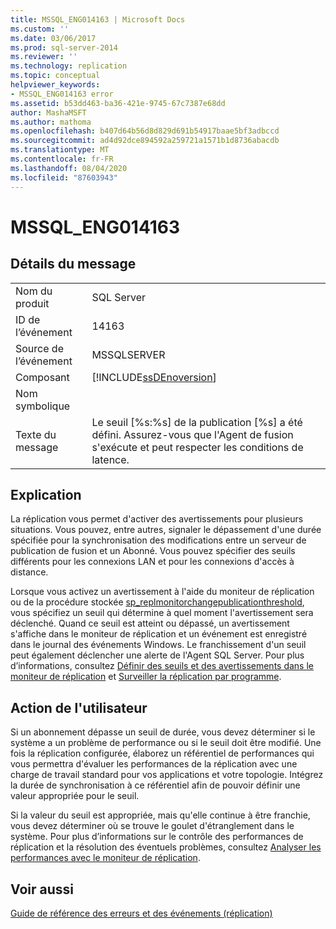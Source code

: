 ```yaml
---
title: MSSQL_ENG014163 | Microsoft Docs
ms.custom: ''
ms.date: 03/06/2017
ms.prod: sql-server-2014
ms.reviewer: ''
ms.technology: replication
ms.topic: conceptual
helpviewer_keywords:
- MSSQL_ENG014163 error
ms.assetid: b53dd463-ba36-421e-9745-67c7387e68dd
author: MashaMSFT
ms.author: mathoma
ms.openlocfilehash: b407d64b56d8d829d691b54917baae5bf3adbccd
ms.sourcegitcommit: ad4d92dce894592a259721a1571b1d8736abacdb
ms.translationtype: MT
ms.contentlocale: fr-FR
ms.lasthandoff: 08/04/2020
ms.locfileid: "87603943"
---
```

# <a name="mssql_eng014163"></a>MSSQL_ENG014163
    
## <a name="message-details"></a>Détails du message  
  
|||  
|-|-|  
|Nom du produit|SQL Server|  
|ID de l’événement|14163|  
|Source de l’événement|MSSQLSERVER|  
|Composant|[!INCLUDE[ssDEnoversion](../../includes/ssdenoversion-md.md)]|  
|Nom symbolique||  
|Texte du message|Le seuil [%s:%s] de la publication [%s] a été défini. Assurez-vous que l'Agent de fusion s'exécute et peut respecter les conditions de latence.|  
  
## <a name="explanation"></a>Explication  
 La réplication vous permet d'activer des avertissements pour plusieurs situations. Vous pouvez, entre autres, signaler le dépassement d'une durée spécifiée pour la synchronisation des modifications entre un serveur de publication de fusion et un Abonné. Vous pouvez spécifier des seuils différents pour les connexions LAN et pour les connexions d'accès à distance.  
  
 Lorsque vous activez un avertissement à l'aide du moniteur de réplication ou de la procédure stockée [sp_replmonitorchangepublicationthreshold](/sql/relational-databases/system-stored-procedures/sp-replmonitorchangepublicationthreshold-transact-sql), vous spécifiez un seuil qui détermine à quel moment l'avertissement sera déclenché. Quand ce seuil est atteint ou dépassé, un avertissement s'affiche dans le moniteur de réplication et un événement est enregistré dans le journal des événements Windows. Le franchissement d'un seuil peut également déclencher une alerte de l'Agent SQL Server. Pour plus d’informations, consultez [Définir des seuils et des avertissements dans le moniteur de réplication](monitor/set-thresholds-and-warnings-in-replication-monitor.md) et [Surveiller la réplication par programme](monitoring-replication.md).  
  
## <a name="user-action"></a>Action de l'utilisateur  
 Si un abonnement dépasse un seuil de durée, vous devez déterminer si le système a un problème de performance ou si le seuil doit être modifié. Une fois la réplication configurée, élaborez un référentiel de performances qui vous permettra d'évaluer les performances de la réplication avec une charge de travail standard pour vos applications et votre topologie. Intégrez la durée de synchronisation à ce référentiel afin de pouvoir définir une valeur appropriée pour le seuil.  
  
 Si la valeur du seuil est appropriée, mais qu'elle continue à être franchie, vous devez déterminer où se trouve le goulet d'étranglement dans le système. Pour plus d’informations sur le contrôle des performances de réplication et la résolution des éventuels problèmes, consultez [Analyser les performances avec le moniteur de réplication](monitor/monitor-performance-with-replication-monitor.md).  
  
## <a name="see-also"></a>Voir aussi  
 [Guide de référence des erreurs et des événements &#40;réplication&#41;](errors-and-events-reference-replication.md)  
  
  
